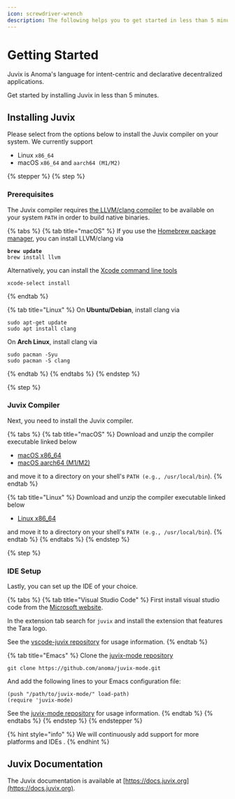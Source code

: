 ```yaml
---
icon: screwdriver-wrench
description: The following helps you to get started in less than 5 minutes.
---
```


# Getting Started

Juvix is Anoma's language for intent-centric and declarative decentralized applications.&#x20;

Get started by installing Juvix in less than 5 minutes.

## Installing Juvix

Please select from the options below to install the Juvix compiler on your system. We currently support

* Linux `x86_64`
* macOS `x86_64` and `aarch64 (M1/M2)`

{% stepper %}
{% step %}
### Prerequisites

The Juvix compiler requires [the LLVM/clang compiler](https://llvm.org) to be available on your system `PATH` in order to build native binaries.

{% tabs %}
{% tab title="macOS" %}
If you use the [Homebrew package manager](https://brew.sh), you can install LLVM/clang via

<pre><code><strong>brew update
</strong>brew install llvm
</code></pre>

Alternatively, you can install the [Xcode command line tools](https://developer.apple.com/xcode/resources/)

```
xcode-select install
```
{% endtab %}

{% tab title="Linux" %}
On **Ubuntu/Debian**, install clang via

```
sudo apt-get update
sudo apt install clang
```

On **Arch Linux**, install clang via

```
sudo pacman -Syu
sudo pacman -S clang
```
{% endtab %}
{% endtabs %}
{% endstep %}

{% step %}
### Juvix Compiler

Next, you need to install the Juvix compiler.

{% tabs %}
{% tab title="macOS" %}
Download and unzip the compiler executable linked below

* [macOS x86\_64](https://github.com/anoma/juvix/releases/latest/download/juvix-macos-x86_64.tar.gz)
* [macOS aarch64 (M1/M2)](https://github.com/anoma/juvix/releases/latest/download/juvix-macos-aarch64.tar.gz)

and move it to a directory on your shell's `PATH (e.g., /usr/local/bin`).
{% endtab %}

{% tab title="Linux" %}
Download and unzip the compiler executable linked below

* [Linux x86\_64](https://github.com/anoma/juvix/releases/latest/download/juvix-linux-x86_64.tar.gz)

and move it to a directory on your shell's `PATH (e.g., /usr/local/bin`).
{% endtab %}
{% endtabs %}
{% endstep %}

{% step %}
### IDE Setup

Lastly, you can set up the IDE of your choice.

{% tabs %}
{% tab title="Visual Studio Code" %}
First install visual studio code from the [Microsoft website](https://code.visualstudio.com/download).

In the extension tab search for `juvix` and install the extension that features the Tara logo.

See the [vscode-juvix repository](https://github.com/anoma/vscode-juvix) for usage information.
{% endtab %}

{% tab title="Emacs" %}
Clone the [juvix-mode repository](https://github.com/anoma/juvix-mode.git)

```shell
git clone https://github.com/anoma/juvix-mode.git
```

And add the following lines to your Emacs configuration file:

```emacs-lisp
(push "/path/to/juvix-mode/" load-path)
(require 'juvix-mode)
```

See the [juvix-mode repository](https://github.com/anoma/juvix-mode.git) for usage information.
{% endtab %}
{% endtabs %}
{% endstep %}
{% endstepper %}

{% hint style="info" %}
We will continuously add support for more platforms and IDEs .
{% endhint %}

## Juvix Documentation

The Juvix documentation is available at [https://docs.juvix.org](https://docs.juvix.org).
